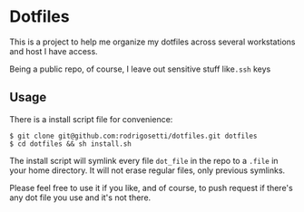 # Dotfiles

This is a project to help me organize my dotfiles across several
workstations and host I have access.

Being a public repo, of course, I leave out sensitive stuff like`.ssh`
keys

## Usage

There is a install script file for convenience:

    $ git clone git@github.com:rodrigosetti/dotfiles.git dotfiles
    $ cd dotfiles && sh install.sh

The install script will symlink every file `dot_file` in the repo to a
`.file` in your home directory. It will not erase regular files, only
previous symlinks.

Please feel free to use it if you like, and of course, to push request if
there's any dot file you use and it's not there.
